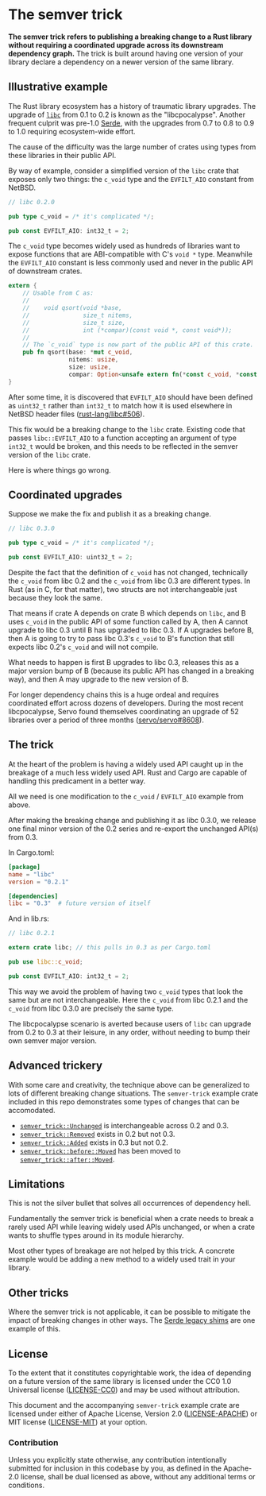 # The semver trick

**The semver trick refers to publishing a breaking change to a Rust library
without requiring a coordinated upgrade across its downstream dependency
graph.** The trick is built around having one version of your library declare a
dependency on a newer version of the same library.

## Illustrative example

The Rust library ecosystem has a history of traumatic library upgrades. The
upgrade of [`libc`] from 0.1 to 0.2 is known as the "libcpocalypse". Another
frequent culprit was pre-1.0 [Serde], with the upgrades from 0.7 to 0.8 to 0.9
to 1.0 requiring ecosystem-wide effort.

[`libc`]: https://crates.io/crates/libc
[Serde]: https://serde.rs/

The cause of the difficulty was the large number of crates using types from
these libraries in their public API.

By way of example, consider a simplified version of the `libc` crate that
exposes only two things: the `c_void` type and the `EVFILT_AIO` constant from
NetBSD.

```rust
// libc 0.2.0

pub type c_void = /* it's complicated */;

pub const EVFILT_AIO: int32_t = 2;
```

The `c_void` type becomes widely used as hundreds of libraries want to expose
functions that are ABI-compatible with C's `void *` type. Meanwhile the
`EVFILT_AIO` constant is less commonly used and never in the public API of
downstream crates.

```rust
extern {
    // Usable from C as:
    //
    //    void qsort(void *base,
    //               size_t nitems,
    //               size_t size,
    //               int (*compar)(const void *, const void*));
    //
    // The `c_void` type is now part of the public API of this crate.
    pub fn qsort(base: *mut c_void,
                 nitems: usize,
                 size: usize,
                 compar: Option<unsafe extern fn(*const c_void, *const c_void) -> c_int>);
}
```

After some time, it is discovered that `EVFILT_AIO` should have been defined as
`uint32_t` rather than `int32_t` to match how it is used elsewhere in NetBSD
header files ([rust-lang/libc#506]).

[rust-lang/libc#506]: https://github.com/rust-lang/libc/pull/506

This fix would be a breaking change to the `libc` crate. Existing code that
passes `libc::EVFILT_AIO` to a function accepting an argument of type `int32_t`
would be broken, and this needs to be reflected in the semver version of the
`libc` crate.

Here is where things go wrong.

## Coordinated upgrades

Suppose we make the fix and publish it as a breaking change.

```rust
// libc 0.3.0

pub type c_void = /* it's complicated */;

pub const EVFILT_AIO: uint32_t = 2;
```

Despite the fact that the definition of `c_void` has not changed, technically
the `c_void` from libc 0.2 and the `c_void` from libc 0.3 are different types.
In Rust (as in C, for that matter), two structs are not interchangeable just
because they look the same.

That means if crate A depends on crate B which depends on `libc`, and B uses
`c_void` in the public API of some function called by A, then A cannot upgrade
to libc 0.3 until B has upgraded to libc 0.3. If A upgrades before B, then A is
going to try to pass libc 0.3's `c_void` to B's function that still expects libc
0.2's `c_void` and will not compile.

What needs to happen is first B upgrades to libc 0.3, releases this as a major
version bump of B (because its public API has changed in a breaking way), and
then A may upgrade to the new version of B.

For longer dependency chains this is a huge ordeal and requires coordinated
effort across dozens of developers. During the most recent libcpocalypse, Servo
found themselves coordinating an upgrade of 52 libraries over a period of three
months ([servo/servo#8608]).

[servo/servo#8608]: https://github.com/servo/servo/issues/8608

## The trick

At the heart of the problem is having a widely used API caught up in the
breakage of a much less widely used API. Rust and Cargo are capable of handling
this predicament in a better way.

All we need is one modification to the `c_void` / `EVFILT_AIO` example from
above.

After making the breaking change and publishing it as libc 0.3.0, we release one
final minor version of the 0.2 series and re-export the unchanged API(s) from
0.3.

In Cargo.toml:

```toml
[package]
name = "libc"
version = "0.2.1"

[dependencies]
libc = "0.3"  # future version of itself
```

And in lib.rs:

```rust
// libc 0.2.1

extern crate libc; // this pulls in 0.3 as per Cargo.toml

pub use libc::c_void;

pub const EVFILT_AIO: int32_t = 2;
```

This way we avoid the problem of having two `c_void` types that look the same
but are not interchangeable. Here the `c_void` from libc 0.2.1 and the `c_void`
from libc 0.3.0 are precisely the same type.

The libcpocalypse scenario is averted because users of `libc` can upgrade from
0.2 to 0.3 at their leisure, in any order, without needing to bump their own
semver major version.

## Advanced trickery

With some care and creativity, the technique above can be generalized to lots of
different breaking change situations. The `semver-trick` example crate included
in this repo demonstrates some types of changes that can be accomodated.

- [`semver_trick::Unchanged`] is interchangeable across 0.2 and 0.3.
- [`semver_trick::Removed`] exists in 0.2 but not 0.3.
- [`semver_trick::Added`] exists in 0.3 but not 0.2.
- [`semver_trick::before::Moved`] has been moved to [`semver_trick::after::Moved`].

[`semver_trick::Unchanged`]: https://docs.rs/semver-trick/0.2.0/semver_trick/struct.Unchanged.html
[`semver_trick::Removed`]: https://docs.rs/semver-trick/0.2.0/semver_trick/struct.Removed.html
[`semver_trick::Added`]: https://docs.rs/semver-trick/0.3.0/semver_trick/struct.Added.html
[`semver_trick::before::Moved`]: https://docs.rs/semver-trick/0.2.0/semver_trick/before/struct.Moved.html
[`semver_trick::after::Moved`]: https://docs.rs/semver-trick/0.3.0/semver_trick/after/struct.Moved.html

## Limitations

This is not the silver bullet that solves all occurrences of dependency hell.

Fundamentally the semver trick is beneficial when a crate needs to break a
rarely used API while leaving widely used APIs unchanged, or when a crate wants
to shuffle types around in its module hierarchy.

Most other types of breakage are not helped by this trick. A concrete example
would be adding a new method to a widely used trait in your library.

## Other tricks

Where the semver trick is not applicable, it can be possible to mitigate the
impact of breaking changes in other ways. The [Serde legacy shims] are one
example of this.

[Serde legacy shims]: https://github.com/serde-rs/legacy

## License

To the extent that it constitutes copyrightable work, the idea of depending on a
future version of the same library is licensed under the CC0 1.0
Universal license ([LICENSE-CC0](LICENSE-CC0)) and may be used without
attribution.

This document and the accompanying `semver-trick` example crate are licensed
under either of Apache License, Version 2.0 ([LICENSE-APACHE](LICENSE-APACHE))
or MIT license ([LICENSE-MIT](LICENSE-MIT)) at your option.

### Contribution

Unless you explicitly state otherwise, any contribution intentionally submitted
for inclusion in this codebase by you, as defined in the Apache-2.0 license,
shall be dual licensed as above, without any additional terms or conditions.

